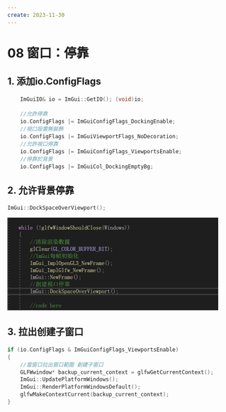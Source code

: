 ```yaml
---
create: 2023-11-30
---
```

# 08 窗口：停靠

## 1. 添加io.ConfigFlags

```C++
	ImGuiIO& io = ImGui::GetIO(); (void)io;

	//允許停靠
	io.ConfigFlags |= ImGuiConfigFlags_DockingEnable;
	//視口設置無裝飾
	io.ConfigFlags |= ImGuiViewportFlags_NoDecoration;
	//允許視口停靠
	io.ConfigFlags |= ImGuiConfigFlags_ViewportsEnable;
	//停靠於背景
	io.ConfigFlags |= ImGuiCol_DockingEmptyBg;
```

## 2. 允许背景停靠

```C++
ImGui::DockSpaceOverViewport();
```

<img src="./assets/image-20231130010847256.png" alt="image-20231130010847256" style="zoom:50%;" />

## 3. 拉出创建子窗口

```C++
if (io.ConfigFlags & ImGuiConfigFlags_ViewportsEnable)
{
    //當窗口拉出窗口範圍 創建子窗口
    GLFWwindow* backup_current_context = glfwGetCurrentContext();
    ImGui::UpdatePlatformWindows();
    ImGui::RenderPlatformWindowsDefault();
    glfwMakeContextCurrent(backup_current_context);
}
```

